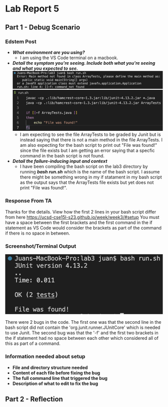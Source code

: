 # Lab Report 5
## Part 1 - Debug Scenario
### Edstem Post
- _**What environment are you using?**_
    - I am using the VS Code terminal on a macbook.
- _**Detail the symptom you're seeing. Include both what you're seeing and what you expected to see.**_
    ![Image](Symptoml5.png)
    ![Image](Bash.png)
    - I am expecting to see the file ArrayTests to be graded by Junit but is instead saying that there is not a main method in the file ArrayTests. I am also expecting for the bash script to print out "File was found!" since the file exists but I am getting an error saying that a specfic command in the bash script is not found.
- _**Detail the failure-inducing input and context**_
    - I have been compiling the bash script on the lab3 directory by running _**bash run.sh**_ which is the name of the bash script. I assume there might be something wrong in my if statament in my bash script as the output says that the ArrayTests file exists but yet does not print "File was found!".

### Response From TA
Thanks for the details.
View how the first 2 lines in your bash script differ from here <https://ucsd-cse15l-s23.github.io/week/week3/#setup> 
You must have a space between the first brackets and the first command in the if statement as VS Code would consider the brackets as part of the command if there is no space in between.

### Screenshot/Terminal Output
![Image](Output.png)

There were 2 bugs in the code. The first one was that the second line in the bash script did not contain the 'org.junit.runner.JUnitCore' which is needed to use Junit. The second bug was that the '-f' and the first two brackets in the if statement had no space between each other which considered all of this as part of a command.

### Information needed about setup
- **File and directory structure needed**
- **Content of each file before fixing the bug**
- **The full command line that triggered the bug**
- **Description of what to edit to fix the bug**

## Part 2 - Reflection
